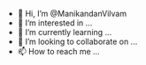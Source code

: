 - 👋 Hi, I’m @ManikandanVilvam
- 👀 I’m interested in ...
- 🌱 I’m currently learning ...
- 💞️ I’m looking to collaborate on ...
- 📫 How to reach me ...

<!---
ManikandanVilvam/ManikandanVilvam is a ✨ special ✨ repository because its `README.md` (this file) appears on your GitHub profile.
You can click the Preview link to take a look at your changes.
--->
